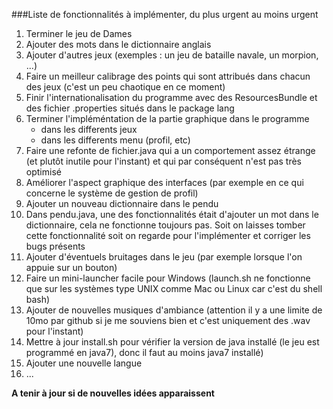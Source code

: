 ###Liste de fonctionnalités à implémenter, du plus urgent au moins urgent

1. Terminer le jeu de Dames
2. Ajouter des mots dans le dictionnaire anglais
3. Ajouter d'autres jeux (exemples : un jeu de bataille navale, un morpion, ...)
4. Faire un meilleur calibrage des points qui sont attribués dans chacun des jeux (c'est un peu chaotique en ce moment)  
5. Finir l'internationalisation du programme avec des ResourcesBundle et des fichier .properties situés dans le package lang
6. Terminer l'impléméntation de la partie graphique dans le programme
    - dans les differents jeux
    - dans les differents menu (profil, etc)
7. Faire une refonte de fichier.java qui a un comportement assez étrange (et plutôt inutile pour l'instant) et
    qui par conséquent n'est pas très optimisé    
8. Améliorer l'aspect graphique des interfaces (par exemple en ce qui concerne le système de gestion de profil)
9. Ajouter un nouveau dictionnaire dans le pendu
10. Dans pendu.java, une des fonctionnalités était d'ajouter un mot dans le dictionnaire, cela ne fonctionne toujours pas.
   Soit on laisses tomber cette fonctionnalité soit on regarde pour l'implémenter et corriger les bugs présents
11. Ajouter d'éventuels bruitages dans le jeu (par exemple lorsque l'on appuie sur un bouton)
12. Faire un mini-launcher facile pour Windows (launch.sh ne fonctionne que sur les systèmes type UNIX comme Mac ou Linux
    car c'est du shell bash)
13. Ajouter de nouvelles musiques d'ambiance (attention il y a une limite de 10mo par github si je me souviens bien
    et c'est uniquement des .wav pour l'instant)    
14. Mettre à jour install.sh pour vérifier la version de java installé (le jeu est programmé en java7), donc il faut au moins
    java7 installé)
15. Ajouter une nouvelle langue
16. ...

**A tenir à jour si de nouvelles idées apparaissent**
